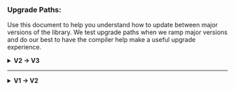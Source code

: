 ### Upgrade Paths:
Use this document to help you understand how to update between major versions of the library. We test upgrade paths when we ramp major versions and do our best to have the compiler help make a useful upgrade experience.

<details>
  <summary><b>V2 -> V3</b></summary>
  
  #### Package Management:
  NOTE: We support both SwiftPM and CocoaPods now, pick whichever suits your needs best. The primary difference is that SwiftPM has different `import` statements for `import Workflow` and `import WorkflowUIKit`, CocoaPods just uses `import Workflow`.
  #### Update Pods
  1. Update Podfile to:
      ```ruby
      pod 'DynamicWorkflow/UIKit'
      ```
  1. run a `pod install`
  1. Your import statements will change from `import DynamicWorkflow` to `import Workflow`

  #### IF YOU USE STORYBOARDS
  There is now a protocol for those using Storyboards called StoryboardLoadable.  See [the docs](https://gitcdn.link/repo/wwt/Workflow/main/docs/Protocols/StoryboardLoadable.html) for more info.
  
  **IMPORTANT**: `StoryboardLoadable` has a minimum requirement of iOS 13. Be a little cautious of the Xcode fix-it here, it'll encourage you to add an `@available` attribute, or it may tell you to implement `_factory` methods. This is not correct, instead if you plan on using `StoryboardLoadable` you should just set your minimum iOS target to 13, otherwise you've gotta hand roll something. The implementation of `StoryboardLoadable` may help with hand rolling if that is what you decide to do.

  #### FlowRepresentable has Changed
  Please review [the FlowRepresentable docs](https://gitcdn.link/repo/wwt/Workflow/main/docs/Protocols/FlowRepresentable.html) to see the changes made there.
  The static `instance()` method is no longer required, instead a `FlowRepresentable` now has a dedicated initializer, if the `WorkflowInput` has a value you need `init(with args: WorkflowInput)`. If `WorkflowInput` is `Never` you simply need `init()`

  #### UIWorkflowItem has Changed
  If you were using `UIWorkflowItem<I>`, it has changed to `UIWorkflowItem<I, O>` where `I` is your input type and `O` is your output type.  See [the docs](https://gitcdn.link/repo/wwt/Workflow/main/docs/Classes/UIWorkflowItem.html) for more info.

  #### `shouldLoad` no Longer Takes Arguments
  Update shouldLoad methods as they are no longer mutating, nor do they take in parameters.  If you were doing any initializations during shouldLoad, that initialization should now happen in the initializer.  If you were requiring parameters to be passed into shouldLoad those should now be part of initialization and referenced on the object in shouldLoad.

  #### Type Safety Additions
  We no longer allow empty workflows, so if you instantiated a workflow like this:
  ```swift
  Workflow()
    .thenPresent(EnterAddressViewController.self)
  ```
  Then you will need to update it to this: 
  ```swift
  Workflow(EnterAddressViewController.self)
  ```
  This change was critical to allowing Type Safety within a Workflow.

  #### The `onFinish` Closure when Launching Workflows has Changed
  They now take an [`AnyWorkflow.PassedArgs`](https://gitcdn.link/repo/wwt/Workflow/main/docs/Classes/AnyWorkflow/PassedArgs.html) type to help consumers of the library differentiate between no arguments being passed, and nil being passed explicitly. So you go from this:
  ```swift
  // OLD
  let workflow = ...
  launchInto(Workflow(workflow) { [weak self] order in // order is an Any?
    workflow.abandon()
    self?.proceedInWorkflow(order)
  }
  ```
  To this:
  ```swift
  // NEW
  let workflow = ...
  launchInto(Workflow(EnterAddressViewController.self) { [weak self] passedArgs in // passedArgs is an AnyWorkflow.PassedArgs
    workflow.abandon()
    guard case .args(let order as Order) = passedArgs else { return } // type safety!
    self?.proceedInWorkflow(order)
  }
  ```
  
  #### The way you Test has Changed
  You used to be able to re-assign `proceedInWorkflow` to assert it was called with the args you expected, this has now slightly changed.
  To get the *exact* behavior as before use `_proceedInWorkflow` to re-assign that closure. 
  There's also `proceedInWorkflowStorage` which gives you the `AnyWorkflow.PassedArgs` used when `proceedInWorkflow` was called.
  
  If you were using some of the methods from our WorkflowExampleTests please look at how they're set up now, they're drastically different.
</details>

---

<details>
  <summary><b>V1 -> V2</b></summary>
  
  The biggest change here was a license change. We moved from MIT to Apache 2.0. Please assess and make sure you are willing to accept the new license.
</details>
